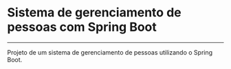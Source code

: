 # Sistema de gerenciamento de pessoas com Spring Boot

---

Projeto de um sistema de gerenciamento de pessoas utilizando o Spring Boot.